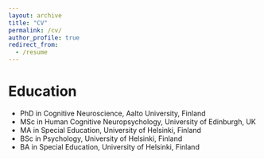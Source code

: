 ```yaml
---
layout: archive
title: "CV"
permalink: /cv/
author_profile: true
redirect_from:
  - /resume
---
```


Education
======
* PhD in Cognitive Neuroscience, Aalto University, Finland
* MSc in Human Cognitive Neuropsychology, University of Edinburgh, UK
* MA in Special Education, University of Helsinki, Finland
* BSc in Psychology, University of Helsinki, Finland
* BA in Special Education, University of Helsinki, Finland
